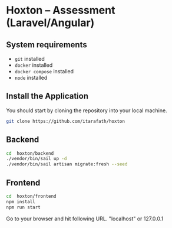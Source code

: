 # Hoxton – Assessment (Laravel/Angular)

## System requirements 
* `git`  installed
* `docker` installed 
* `docker compose` installed 
* `node` installed

## Install the Application

You should start by cloning the repository into your local machine.

```bash
git clone https://github.com/itarafath/hoxton
```

## Backend

```bash
cd  hoxton/backend
./vendor/bin/sail up -d
./vendor/bin/sail artisan migrate:fresh --seed
```


## Frontend

```bash
cd  hoxton/frontend
npm install
npm run start
```
Go to your browser and hit following URL. "localhost" or 127.0.0.1